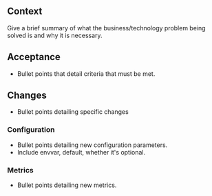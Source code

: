 ## Context
Give a brief summary of what the business/technology problem being solved is and why it is necessary.

## Acceptance
* Bullet points that detail criteria that must be met.

## Changes
* Bullet points detailing specific changes

### Configuration
* Bullet points detailing new configuration parameters.
* Include envvar, default, whether it's optional.

### Metrics
* Bullet points detailing new metrics.